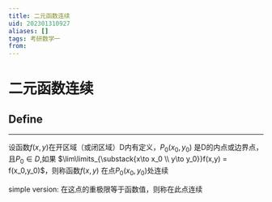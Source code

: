```yaml
---
title: 二元函数连续
uid: 202301310927
aliases: []
tags: 考研数学一 
from: 
---
```

# 二元函数连续

## Define 
---

设函数$f(x,y)$在开区域（或闭区域）D内有定义，$P_0(x_0,y_0)$ 是D的内点或边界点，且$P_0 \in D$,如果 $\lim\limits_{\substack{x\to x_0 \\ y\to y_0}}f(x,y) = f(x_0,y_0)$，则称函数$f(x,y)$ 在点$P_0(x_0,y_0)$处连续

simple version: 在这点的重极限等于函数值，则称在此点连续